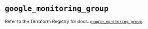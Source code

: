 # `google_monitoring_group`

Refer to the Terraform Registry for docs: [`google_monitoring_group`](https://registry.terraform.io/providers/hashicorp/google-beta/6.49.3/docs/resources/google_monitoring_group).
